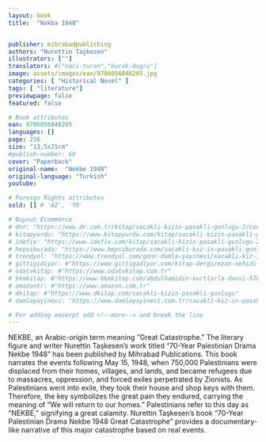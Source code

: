 ```yaml
---
layout: book
title:  "Nakba 1948"


publisher: mihrabadpublishing
authors: "Nurettin Taşkesen"
illustrators: [""]
translators: #["naci-turan","burak-dogru"]
image: assets/images/ean/9786056846205.jpg
categories: [ "Historical Novel" ]
tags: [ "literature"]
previewpage: false
featured: false

# Book attributes
ean: 9786056846205
languages: []
page: 256
size: "13,5x21cm"
#publish-number: 60
cover: "Paperback"
original-name:  "Nekbe 1948"
original-language: "Turkish"
youtube:

# Foreign Rights attributes
sold: [] # 'AZ', 'TR'

# Buyout Ecommerce
# dnr: "https://www.dr.com.tr/kitap/sacakli-kizin-pasakli-gunlugu-2/cocuk-ve-genclik/genclik-10-yas/roman-oyku/urunno=0001893059001"
# kitapyurdu: "https://www.kitapyurdu.com/kitap/sacakli-kizin-pasakli-gunlugu-2-/560122.html&filter_name=Sa%C3%A7akl%C4%B1+K%C4%B1z%27%C4%B1n+Pasakl%C4%B1+G%C3%BCnl%C3%BC%C4%9F%C3%BC+2"
# idefix: "https://www.idefix.com/kitap/sacakli-kizin-pasakli-gunlugu-2/cocuk-ve-genclik/genclik-10-yas/roman-oyku/urunno=0001893059001"
# hepsiburada: "https://www.hepsiburada.com/sacakli-kiz-in-pasakli-gunlugu-2-damla-yayinevi-p-HBV000012ER86"
# trendyol: "https://www.trendyol.com/genc-damla-yayinevi/sacakli-kiz-in-pasakli-gunlugu-2-p-54825777"
# gittigidiyor: #"https://www.gittigidiyor.com/kitap-dergi/ezan-sehidi-adnan-menderes_pdp_732728793"
# odatvkitap: #"https://www.odatvkitap.com.tr"
# bkmkitap: #"https://www.bkmkitap.com/abdulhamidin-kurtlarla-dansi-578226"
# amazontr: #"https://www.amazon.com.tr"
# dkitap: #"https://www.dkitap.com/sacakli-kizin-pasakli-gunlugu"
# damlayayinevi: "https://www.damlayayinevi.com.tr/sacakli-kiz-in-pasakli-gunlugu-2-bu-iste-bi-terslik-var"

# For adding excerpt add <!--more--> and break the line
---
```

NEKBE, an Arabic-origin term meaning “Great
Catastrophe.” The literary figure and writer Nurettin
Taşkesen’s work titled “70-Year Palestinian Drama
Nekbe 1948” has been published by Mihrabad
Publications. This book narrates the events following May 15, 1948, when 750,000 Palestinians were
displaced from their homes, villages, and lands,
and became refugees due to massacres, oppression, and forced exiles perpetrated by Zionists. As
Palestinians went into exile, they took their house
and shop keys with them. Therefore, the key symbolizes the great pain they endured, carrying the
meaning of “We will return to our homes.” Palestinians refer to this day as “NEKBE,” signifying a
great calamity. Nurettin Taşkesen’s book “70-Year
Palestinian Drama Nekbe 1948 Great Catastrophe”
provides a documentary-like narrative of this major
catastrophe based on real events.
<!--more--> 

